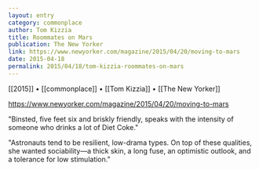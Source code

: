 ```yaml
---
layout: entry
category: commonplace
author: Tom Kizzia
title: Roommates on Mars
publication: The New Yorker
link: https://www.newyorker.com/magazine/2015/04/20/moving-to-mars
date: 2015-04-18
permalink: 2015/04/18/tom-kizzia-roommates-on-mars
---
```


[[2015]] • [[commonplace]] • [[Tom Kizzia]] • [[The New Yorker]] 

https://www.newyorker.com/magazine/2015/04/20/moving-to-mars

"Binsted, five feet six and briskly friendly, speaks with the intensity of someone who drinks a lot of Diet Coke."

"Astronauts tend to be resilient, low-drama types. On top of these qualities, she wanted sociability—a thick skin, a long fuse, an optimistic outlook, and a tolerance for low stimulation."
 
 
